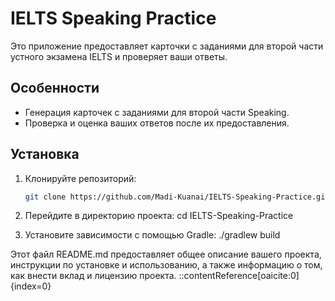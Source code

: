 # IELTS Speaking Practice

Это приложение предоставляет карточки с заданиями для второй части устного экзамена IELTS и проверяет ваши ответы.

## Особенности

- Генерация карточек с заданиями для второй части Speaking.
- Проверка и оценка ваших ответов после их предоставления.

## Установка

1. Клонируйте репозиторий:

   ```bash
   git clone https://github.com/Madi-Kuanai/IELTS-Speaking-Practice.git

2. Перейдите в директорию проекта:
   cd IELTS-Speaking-Practice

3. Установите зависимости с помощью Gradle:
   ./gradlew build


Этот файл README.md предоставляет общее описание вашего проекта, инструкции по установке и использованию, а также информацию о том, как внести вклад и лицензию проекта.
::contentReference[oaicite:0]{index=0}
 
